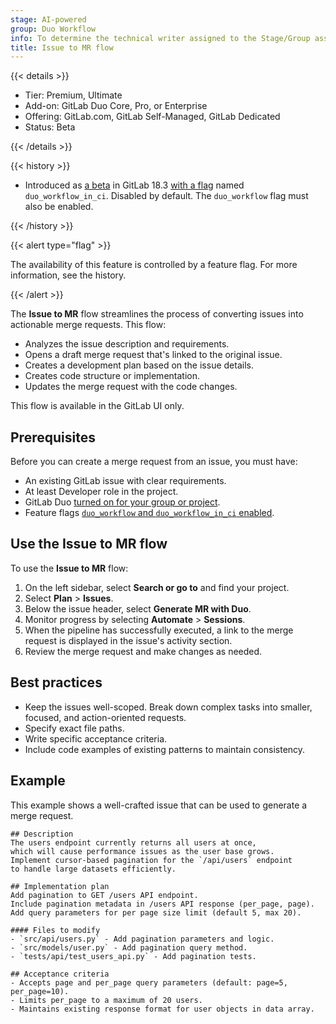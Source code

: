 ```yaml
---
stage: AI-powered
group: Duo Workflow
info: To determine the technical writer assigned to the Stage/Group associated with this page, see https://handbook.gitlab.com/handbook/product/ux/technical-writing/#assignments
title: Issue to MR flow
---
```


{{< details >}}

- Tier: Premium, Ultimate
- Add-on: GitLab Duo Core, Pro, or Enterprise
- Offering: GitLab.com, GitLab Self-Managed, GitLab Dedicated
- Status: Beta

{{< /details >}}

{{< history >}}

- Introduced as [a beta](../../../policy/development_stages_support.md) in GitLab 18.3 [with a flag](../../../administration/feature_flags/_index.md) named `duo_workflow_in_ci`. Disabled by default. The `duo_workflow` flag must also be enabled.

{{< /history >}}

{{< alert type="flag" >}}

The availability of this feature is controlled by a feature flag.
For more information, see the history.

{{< /alert >}}

The **Issue to MR** flow streamlines the process of converting issues into actionable merge requests. This flow:

- Analyzes the issue description and requirements.
- Opens a draft merge request that's linked to the original issue.
- Creates a development plan based on the issue details.
- Creates code structure or implementation.
- Updates the merge request with the code changes.

This flow is available in the GitLab UI only.

## Prerequisites

Before you can create a merge request from an issue, you must have:

- An existing GitLab issue with clear requirements.
- At least Developer role in the project.
- GitLab Duo [turned on for your group or project](../../gitlab_duo/turn_on_off.md).
- Feature flags [`duo_workflow` and `duo_workflow_in_ci` enabled](../../../administration/feature_flags/_index.md).

## Use the Issue to MR flow

To use the **Issue to MR** flow:

1. On the left sidebar, select **Search or go to** and find your project.
1. Select **Plan** > **Issues**.
1. Below the issue header, select **Generate MR with Duo**.
1. Monitor progress by selecting **Automate** > **Sessions**.
1. When the pipeline has successfully executed, a link to the merge request
   is displayed in the issue's activity section.
1. Review the merge request and make changes as needed.

## Best practices

- Keep the issues well-scoped. Break down complex tasks into smaller, focused, and action-oriented requests.
- Specify exact file paths.
- Write specific acceptance criteria.
- Include code examples of existing patterns to maintain consistency.

## Example

This example shows a well-crafted issue that can be used to generate a merge request.

```plaintext
## Description
The users endpoint currently returns all users at once,
which will cause performance issues as the user base grows.
Implement cursor-based pagination for the `/api/users` endpoint
to handle large datasets efficiently.

## Implementation plan
Add pagination to GET /users API endpoint.
Include pagination metadata in /users API response (per_page, page).
Add query parameters for per page size limit (default 5, max 20).

#### Files to modify
- `src/api/users.py` - Add pagination parameters and logic.
- `src/models/user.py` - Add pagination query method.
- `tests/api/test_users_api.py` - Add pagination tests.

## Acceptance criteria
- Accepts page and per_page query parameters (default: page=5, per_page=10).
- Limits per_page to a maximum of 20 users.
- Maintains existing response format for user objects in data array.
```

